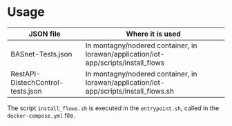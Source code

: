 # Usage

| JSON file | Where it is used |
|-----------|------------------|
| BASnet-Tests.json | In montagny/nodered container, in lorawan/application/iot-app/scripts/install_flows |
| RestAPI-DistechControl-tests.json | In montagny/nodered container, in lorawan/application/iot-app/scripts/install_flows.sh |

The script `install_flows.sh` is executed in the `entrypoint.sh`, called in the `docker-compose.yml` file.